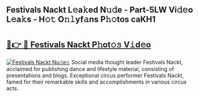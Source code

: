 ## Festivals Nackt L𝚎a𝚔ed N𝚞𝚍e - Part-5LW Vi𝚍𝚎o L𝚎a𝚔s - H𝚘𝚝 O𝚗𝚕yf𝚊ns P𝚑𝚘tos caKH1

# <h2><a href="http://kf8g94.oniu.top/?m=Festivals+Nackt">🔗👉 🔴 Festivals Nackt P𝚑ot𝚘𝚜 V𝚒d𝚎o</a></h2>

[![Festivals Nackt Nu𝚍e𝚜](https://i.imgur.com/0qMVB7G.gif)](http://kf8g94.oniu.top/?m=Festivals+Nackt)
Social media thought leader Festivals Nackt, acclaimed for publishing dance and lifestyle material, consisting of presentations and blogs. Exceptional circus performer Festivals Nackt, famed for their remarkable skills and accomplishments in various circus acts.  
